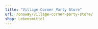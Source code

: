 ```yaml
---
title: "Village Corner Party Store"
url: /onaway/village-corner-party-store/
shop: Lebensmittel
---
```

